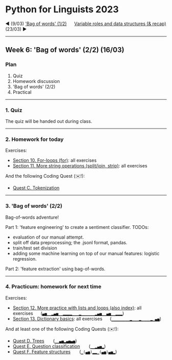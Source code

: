 
# Python for Linguists 2023

◄ (9/03) ['Bag of words' (1/2)](../classes/05_Bag_of_words_1.md)&nbsp;&nbsp;&nbsp;&nbsp;&nbsp;&nbsp;[Variable roles and data structures (& recap)](../classes/07_Variable_roles_and_data_structures_and_recap.md) (23/03) ►

-------

## Week 6: 'Bag of words' (2/2) (16/03)


### Plan
1. Quiz
2. Homework discussion
3. 'Bag of words' (2/2)
4. Practical


-------

### 1. Quiz

The quiz will be handed out during class.

-------

### 2. Homework for today

Exercises:
- [Section 10. For-loops (for)](../exercises/10_for-loops.md): all exercises
- [Section 11. More string operations (split/join, strip)](../exercises/11_more_string_operations.md): all exercises

And the following Coding Quest (✉️!):
- [Quest C. Tokenization](../quests/C_tokenization.md) 

-------

### 3. 'Bag of words' (2/2)

Bag-of-words adventure!

Part 1: 'feature engineering' to create a sentiment classifier.
TODOs:
- evaluation of our manual attempt.
- split off data preprocessing; the .jsonl format, pandas.
- train/test set division
- adding some machine learning on top of our manual features: logistic regression.

Part 2: 'feature extraction' using bag-of-words.

-------

### 4. Practicum: homework for next time

Exercises:
- [Section 12. More practice with lists and loops (also index)](../exercises/12_more_lists_and_loops.md): all exercises&nbsp;&nbsp;&nbsp;&nbsp;&nbsp; (`▄▅▁▁▂▄▅▁▁▂▂▂▂▁▁▁▂▁▁▁▁▁▁▂▄▅▁▁▄▅▁▁▂▂▂`)
- [Section 13. Dictionary basics](../exercises/13_dictionary_basics.md): all exercises&nbsp;&nbsp;&nbsp;&nbsp;&nbsp; (`▁▁▁▁▁▁▁▁▂▁▁▁▂▁▁▁▁▂▁▄▅`)

And at least one of the following Coding Quests (✉️!):
- [Quest D. Trees](../quests/D_trees.md) &nbsp;&nbsp;&nbsp;&nbsp;&nbsp; (`▁▁▄▅▂▄▅▄▅`)
- [Quest E. Question classification](../quests/E_question_classification.md) &nbsp;&nbsp;&nbsp;&nbsp;&nbsp; (`▁▁▂▄▅▂`)
- [Quest F. Feature structures](../quests/F_feature_structures.md) &nbsp;&nbsp;&nbsp;&nbsp;&nbsp; (`▁(▄▅)▂▂▁(▄▅)▄▅▂`)

